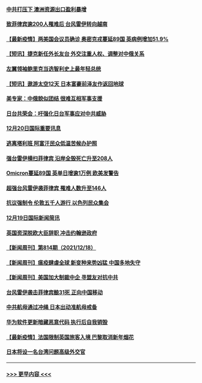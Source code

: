 #### [中共打压下 澳洲资源出口盈利暴增](../pages/prog202/a103298828.md?t=12210450) 
#### [致菲律宾逾200人罹难后 台风雷伊转向越南](../pages/prog202/a103298752.md?t=12210450) 
#### [【最新疫情】两美国会议员确诊 奥密克戎蔓延89国 英病例增加51.9%](../pages/prog202/a103298743.md?t=12210450) 
#### [【短讯】捷克新任外长友台 外交注重人权、调整对中俄关系](../pages/prog202/a103298725.md?t=12210450) 
#### [左翼领袖鲍里克当选智利史上最年轻总统](../pages/prog202/a103298712.md?t=12210450) 
#### [【短讯】遨游太空12天 日本富豪前泽友作返回地球](../pages/prog202/a103298699.md?t=12210450) 
#### [美专家：中俄貌似团结 很难互相军事支援](../pages/prog202/a103298607.md?t=12210450) 
#### [日台共荣会：吁强化日台军事应对中共威胁](../pages/prog202/a103298656.md?t=12210450) 
#### [12月20日国际重要讯息](../pages/prog202/a103298506.md?t=12210450) 
#### [逃离塔利班 阿富汗民众低温苦候办护照](../pages/prog202/a103298370.md?t=12210450) 
#### [强台雷伊横扫菲律宾 沿岸全毁死亡升至208人](../pages/prog202/a103298354.md?t=12210450) 
#### [Omicron蔓延89国 英单日增逾1万例 欧美发警告](../pages/prog202/a103298315.md?t=12210450) 
#### [超强台风雷伊袭菲律宾 罹难人数升至146人](../pages/prog202/a103298240.md?t=12210450) 
#### [抗议强制令 伦敦五千人游行 以色列民众集会](../pages/prog202/a103298230.md?t=12210450) 
#### [12月19日国际新闻简讯](../pages/prog202/a103298140.md?t=12210450) 
#### [英国资深脱欧大臣辞职 冲击约翰逊政府](../pages/prog202/a103298094.md?t=12210450) 
#### [【新闻周刊】第814期（2021/12/18）](../pages/prog202/a103297878.md?t=12210450) 
#### [【新闻周刊】瘟疫肆虐全球 新变种来势凶猛 中国多地失守](../pages/prog202/a103297795.md?t=12210450) 
#### [【新闻周刊】美国加大制裁中企 寻盟友对抗中共](../pages/prog202/a103297736.md?t=12210450) 
#### [台风雷伊袭击菲律宾酿31死 正向中国移动](../pages/prog202/a103297710.md?t=12210450) 
#### [中共航母通过冲绳 日本出动准航母戒备](../pages/prog202/a103297654.md?t=12210450) 
#### [华为软件更新暗藏恶意代码 执行后自我销毁](../pages/prog202/a103297637.md?t=12210450) 
#### [【最新疫情】法国限制英国旅客入境 巴黎取消新年烟花](../pages/prog202/a103297607.md?t=12210450) 
#### [日本将设一名台湾问题高级外交官](../pages/prog202/a103297514.md?t=12210450) 

----
#### [ >>> 更早内容 <<< ](../indexes/prog202-earlier.md)
